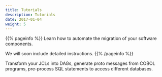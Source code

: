 ```yaml
---
title: Tutorials
description: Tutorials
date: 2017-01-04
weight: 5
---
```


{{% pageinfo %}}
Learn how to automate the migration of your software components.

We will soon include detailed instructions.
{{% /pageinfo %}}


Transform your JCLs into DAGs, generate proto messages from COBOL programs, pre-process SQL statements to access different databases.

